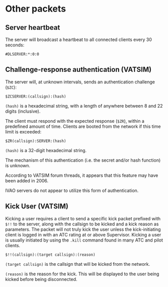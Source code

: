 # Other packets #

## Server heartbeat

The server will broadcast a heartbeat to all connected clients every 30 seconds:

```
#DLSERVER:*:0:0
```



## Challenge-response authentication (VATSIM)

The server will, at unknown intervals, sends an authentication challenge (`$ZC`):

```
$ZCSERVER:(callsign):(hash)
```

`(hash)` is a hexadecimal string, with a length of anywhere between 8 and 22 digits (inclusive).

The client must respond with the expected response (`$ZR`), within a predefined amount of time. Clients are booted from the network if this time limit is exceeded:

```
$ZR(callsign):SERVER:(hash)
```

`(hash)` is a 32-digit hexadecimal string.

The mechanism of this authentication (i.e. the secret and/or hash function) is unknown.

According to VATSIM forum threads, it appears that this feature may have been added in 2006.

IVAO servers do not appear to utilize this form of authentication.

## Kick User (VATSIM)

Kicking a user requires a client to send a specific kick packet prefixed with `$!!` to the server, along with the callsign to be kicked and a kick reason as parameters. The packet will not truly kick the user unless the kick-initiating client is logged in with an ATC rating at or above Supervisor. Kicking a user is usually initiated by using the `.kill` command found in many ATC and pilot clients.

```
$!!(callsign):(target callsign):(reason)
```

`(target callsign)` is the callsign that will be kicked from the network.

`(reason)` is the reason for the kick. This will be displayed to the user being kicked before being disconnected.
